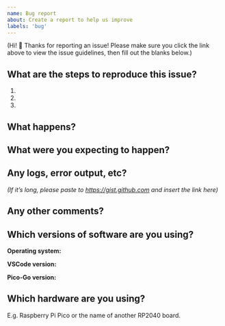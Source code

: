 ```yaml
---
name: Bug report
about: Create a report to help us improve
labels: 'bug'
---
```


(Hi! 👋  Thanks for reporting an issue! Please make sure you click the link above to view the issue guidelines, then fill out the blanks below.)

## What are the steps to reproduce this issue?
1.
2.
3.

## What happens?


## What were you expecting to happen?


## Any logs, error output, etc?
*(If it’s long, please paste to https://gist.github.com and insert the link here)*


## Any other comments?


## Which versions of software are you using?

**Operating system:**

**VSCode version:**

**Pico-Go version:**


## Which hardware are you using?

E.g. Raspberry Pi Pico or the name of another RP2040 board.